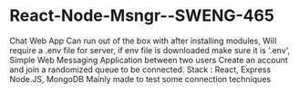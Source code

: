# React-Node-Msngr--SWENG-465
Chat Web App
Can run out of the box with after installing modules,
Will require a .env file for server, 
if env file is downloaded make sure it is '.env',
Simple Web Messaging Application between two users
Create an account and join a randomized queue to be connected.
Stack : React, Express Node.JS, MongoDB
Mainly made to test some connection techniques 
